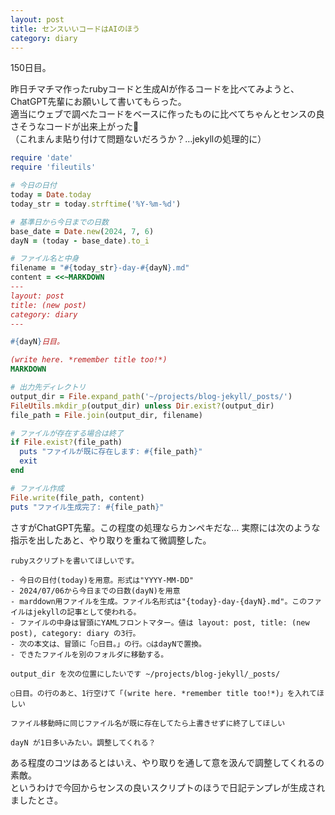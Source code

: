 ```yaml
---
layout: post
title: センスいいコードはAIのほう 
category: diary
---
```


150日目。

昨日チマチマ作ったrubyコードと生成AIが作るコードを比べてみようと、ChatGPT先輩にお願いして書いてもらった。  
適当にウェブで調べたコードをベースに作ったものに比べてちゃんとセンスの良さそうなコードが出来上がった🙌  
（これまんま貼り付けて問題ないだろうか？…jekyllの処理的に）

```ruby
require 'date'
require 'fileutils'

# 今日の日付
today = Date.today
today_str = today.strftime('%Y-%m-%d')

# 基準日から今日までの日数
base_date = Date.new(2024, 7, 6)
dayN = (today - base_date).to_i 

# ファイル名と中身
filename = "#{today_str}-day-#{dayN}.md"
content = <<~MARKDOWN
---
layout: post
title: (new post)
category: diary
---

#{dayN}日目。

(write here. *remember title too!*)
MARKDOWN

# 出力先ディレクトリ
output_dir = File.expand_path('~/projects/blog-jekyll/_posts/')
FileUtils.mkdir_p(output_dir) unless Dir.exist?(output_dir)
file_path = File.join(output_dir, filename)

# ファイルが存在する場合は終了
if File.exist?(file_path)
  puts "ファイルが既に存在します: #{file_path}"
  exit
end

# ファイル作成
File.write(file_path, content)
puts "ファイル生成完了: #{file_path}"
```

さすがChatGPT先輩。この程度の処理ならカンペキだな…
実際には次のような指示を出したあと、やり取りを重ねて微調整した。

```
rubyスクリプトを書いてほしいです。

- 今日の日付(today)を用意。形式は"YYYY-MM-DD"
- 2024/07/06から今日までの日数(dayN)を用意
- marddown用ファイルを生成。ファイル名形式は"{today}-day-{dayN}.md"。このファイルはjekyllの記事として使われる。
- ファイルの中身は冒頭にYAMLフロントマター。値は layout: post, title: (new post), category: diary の3行。
- 次の本文は、冒頭に「○日目。」の行。○はdayNで置換。
- できたファイルを別のフォルダに移動する。
```

```
output_dir を次の位置にしたいです ~/projects/blog-jekyll/_posts/
```

```
○日目。の行のあと、1行空けて「(write here. *remember title too!*)」を入れてほしい
```

```
ファイル移動時に同じファイル名が既に存在してたら上書きせずに終了してほしい
```

```
dayN が1日多いみたい。調整してくれる？
```

ある程度のコツはあるとはいえ、やり取りを通して意を汲んで調整してくれるの素敵。  
というわけで今回からセンスの良いスクリプトのほうで日記テンプレが生成されましたとさ。

